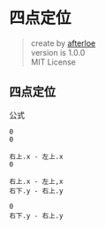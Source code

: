四点定位
===
> create by [afterloe](605728727@qq.com)  
> version is 1.0.0  
> MIT License  

## 四点定位
公式
```
0
0

右上.x - 左上.x
0

右上.x - 左上,x
右下.y - 右上.y

0
右下.y - 右上.y
```